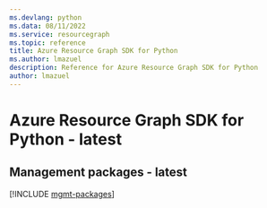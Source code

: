 ```yaml
---
ms.devlang: python
ms.data: 08/11/2022
ms.service: resourcegraph
ms.topic: reference
title: Azure Resource Graph SDK for Python
ms.author: lmazuel
description: Reference for Azure Resource Graph SDK for Python
author: lmazuel
---
```

# Azure Resource Graph SDK for Python - latest

## Management packages - latest
[!INCLUDE [mgmt-packages](resource-graph-mgmt-index.md)]